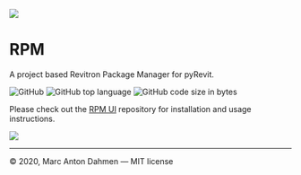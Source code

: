 ![](https://raw.githubusercontent.com/revitron/rpm/master/svg/rpm-readme.svg)

# RPM

A project based Revitron Package Manager for pyRevit.

![GitHub](https://img.shields.io/github/license/revitron/rpm?color=222222)
![GitHub top language](https://img.shields.io/github/languages/top/revitron/rpm?color=222222)
![GitHub code size in bytes](https://img.shields.io/github/languages/code-size/revitron/rpm?color=222222)

Please check out the [RPM UI](https://github.com/revitron/rpm-ui/blob/master/README.md) repository for installation and usage instructions.

![](https://raw.githubusercontent.com/revitron/rpm-ui/master/png/help.png)

---

&copy; 2020, Marc Anton Dahmen &mdash; MIT license